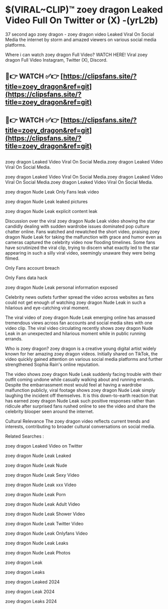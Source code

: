 # $(VIRAL~CLIP)™ zoey dragon Leaked Video Full On Twitter or (X) -(yrL2b)
37 second ago zoey dragon - zoey dragon video Leaked Viral On Social Media the internet by storm and amazed viewers on various social media platforms.

Where i can watch zoey dragon Full Video? WATCH HERE! Viral zoey dragon Full Video Instagram, Twitter (X), Discord.

## 🔴👉 WATCH ✅👉 [https://clipsfans.site/?title=zoey_dragon&ref=git](https://clipsfans.site/?title=zoey_dragon&ref=git)
## 🔴👉 WATCH ✅👉 [https://clipsfans.site/?title=zoey_dragon&ref=git](https://clipsfans.site/?title=zoey_dragon&ref=git)
##
zoey dragon Leaked Video Viral On Social Media.zoey dragon Leaked Video Viral On Social Media.

zoey dragon Leaked Video Viral On Social Media.zoey dragon Leaked Video Viral On Social Media.zoey dragon Leaked Video Viral On Social Media.

zoey dragon Nude Leak Only Fans leak video

zoey dragon Nude Leak leaked pictures

zoey dragon Nude Leak explicit content leak

Discussion over the viral zoey dragon Nude Leak video showing the star candidly dealing with sudden wardrobe issues dominated pop culture chatter online. Fans watched and rewatched the short video, praising zoey dragon Nude Leak for taking the malfunction with grace and humor even as cameras captured the celebrity video now flooding timelines. Some fans have scrutinized the viral clip, trying to discern what exactly led to the star appearing in such a silly viral video, seemingly unaware they were being filmed.


Only Fans account breach

Only Fans data hack

zoey dragon Nude Leak personal information exposed

Celebrity news outlets further spread the video across websites as fans could not get enough of watching zoey dragon Nude Leak in such a hilarious and eye-catching viral moment.


The viral video of zoey dragon Nude Leak emerging online has amassed tremendous views across fan accounts and social media sites with one video clip. The viral video circulating recently shows zoey dragon Nude Leak in an unexpected and hilarious moment while in public running errands.


Who is zoey dragon? zoey dragon is a creative young digital artist widely known for her amazing zoey dragon videos. Initially shared on TikTok, the video quickly gained attention on various social media platforms and further strengthened Sophia Rain's online reputation.

The video shows zoey dragon Nude Leak suddenly facing trouble with their outfit coming undone while casually walking about and running errands. Despite the embarrassment most would feel at having a wardrobe malfunction publicly, viral footage shows zoey dragon Nude Leak simply laughing the incident off themselves. It is this down-to-earth reaction that has earned zoey dragon Nude Leak such positive responses rather than ridicule after surprised fans rushed online to see the video and share the celebrity blooper seen around the internet.

Cultural Relevance The zoey dragon video reflects current trends and interests, contributing to broader cultural conversations on social media.

Related Searches :

zoey dragon Leaked Video on Twitter

zoey dragon Nude Leak Leaked

zoey dragon Nude Leak Nude

zoey dragon Nude Leak Sexy Video

zoey dragon Nude Leak xxx Video

zoey dragon Nude Leak Porn

zoey dragon Nude Leak Adult Video

zoey dragon Nude Leak Shower Video

zoey dragon Nude Leak Twitter Video

zoey dragon Nude Leak Onlyfans Video

zoey dragon Nude Leak Leaks

zoey dragon Nude Leak Photos

zoey dragon Leak

zoey dragon Leaks

zoey dragon Leaked 2024

zoey dragon Leak 2024

zoey dragon Leaks 2024
